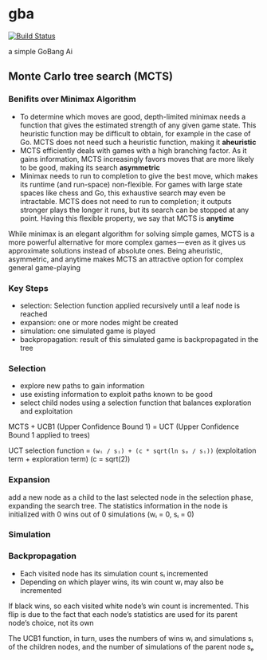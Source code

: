 # gba

[![Build Status](https://travis-ci.com/sabertazimi/gba.svg?token=q3rvCWEJVuEsNxEomDdy&branch=master)](https://travis-ci.com/sabertazimi/gba)

a simple GoBang Ai

## Monte Carlo tree search (MCTS)

### Benifits over Minimax Algorithm

- To determine which moves are good, depth-limited minimax needs a function that gives the estimated strength of any given game state. This heuristic function may be difficult to obtain, for example in the case of Go. MCTS does not need such a heuristic function, making it **aheuristic**
- MCTS efficiently deals with games with a high branching factor. As it gains information, MCTS increasingly favors moves that are more likely to be good, making its search **asymmetric**
- Minimax needs to run to completion to give the best move, which makes its runtime (and run-space) non-flexible. For games with large state spaces like chess and Go, this exhaustive search may even be intractable. MCTS does not need to run to completion; it outputs stronger plays the longer it runs, but its search can be stopped at any point. Having this flexible property, we say that MCTS is **anytime**

While minimax is an elegant algorithm for solving simple games, MCTS is a more powerful alternative for more complex games — even as it gives us approximate solutions instead of absolute ones. Being aheuristic, asymmetric, and anytime makes MCTS an attractive option for complex general game-playing

### Key Steps

- selection: Selection function applied recursively until a leaf node is reached
- expansion: one or more nodes might be created
- simulation: one simulated game is played
- backpropagation: result of this simulated game is backpropagated in the tree

### Selection

- explore new paths to gain information
- use existing information to exploit paths known to be good
- select child nodes using a selection function that balances exploration and exploitation

MCTS + UCB1 (Upper Confidence Bound 1) = UCT (Upper Confidence Bound 1 applied to trees)

UCT selection function = `(wᵢ / sᵢ) + (c * sqrt(ln sₚ / sᵢ))` (exploitation term + exploration term) (c = sqrt(2))

### Expansion

add a new node as a child to the last selected node in the selection phase, expanding the search tree. The statistics information in the node is initialized with 0 wins out of 0 simulations (wᵢ = 0, sᵢ = 0)

### Simulation

### Backpropagation

- Each visited node has its simulation count sᵢ incremented
- Depending on which player wins, its win count wᵢ may also be incremented

If black wins, so each visited white node’s win count is incremented. This flip is due to the fact that each node’s statistics are used for its parent node’s choice, not its own

The UCB1 function, in turn, uses the numbers of wins wᵢ and simulations sᵢ of the children nodes, and the number of simulations of the parent node sₚ
